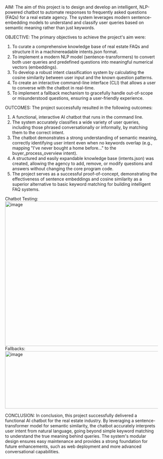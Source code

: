 AIM:
The aim of this project is to design and develop an intelligent, NLP-powered chatbot to automate responses to frequently asked questions (FAQs) for a real estate agency. The system leverages modern sentence-embedding models to understand and classify user queries based on semantic meaning rather than just keywords.

OBJECTIVE:
The primary objectives to achieve the project's aim were:
1. To curate a comprehensive knowledge base of real estate FAQs and structure it in a machinereadable intents.json format.
2. To implement a modern NLP model (sentence-transformers) to convert both user queries and predefined questions into meaningful numerical vectors (embeddings).
3. To develop a robust intent classification system by calculating the cosine similarity between user input and the known question patterns.
4. To create an interactive command-line interface (CLI) that allows a user to converse with the chatbot in real-time.
5. To implement a fallback mechanism to gracefully handle out-of-scope or misunderstood questions, ensuring a user-friendly experience.

OUTCOMES:
The project successfully resulted in the following outcomes:
1. A functional, interactive AI chatbot that runs in the command line.
2. The system accurately classifies a wide variety of user queries, including those phrased conversationally or informally, by matching them to the correct intent.
3. The chatbot demonstrates a strong understanding of semantic meaning, correctly identifying user intent even when no keywords overlap (e.g., mapping "I've never bought a home before..." to the buyer_process_overview intent).
4. A structured and easily expandable knowledge base (intents.json) was created, allowing the agency to add, remove, or modify questions and answers without changing the core program code.
5. The project serves as a successful proof-of-concept, demonstrating the effectiveness of sentence embeddings and cosine similarity as a superior alternative to basic keyword matching for building intelligent FAQ systems.

Chatbot Testing: 
<img width="994" height="476" alt="image" src="https://github.com/user-attachments/assets/f98c399c-2142-43a5-a4ce-fe444d7d3bbc" />
Fallbacks:
<img width="996" height="189" alt="image" src="https://github.com/user-attachments/assets/2dffed92-d83a-43bd-9752-857a11b1cf65" />

CONCLUSION:
In conclusion, this project successfully delivered a functional AI chatbot for the real estate industry. By leveraging a sentence-transformer model for semantic similarity, the chatbot accurately interprets user intent from natural language, going beyond simple keyword matching to understand the true meaning behind queries. The system's modular design ensures easy maintenance and provides a strong foundation for future enhancements, such as web deployment and more advanced conversational capabilities.

